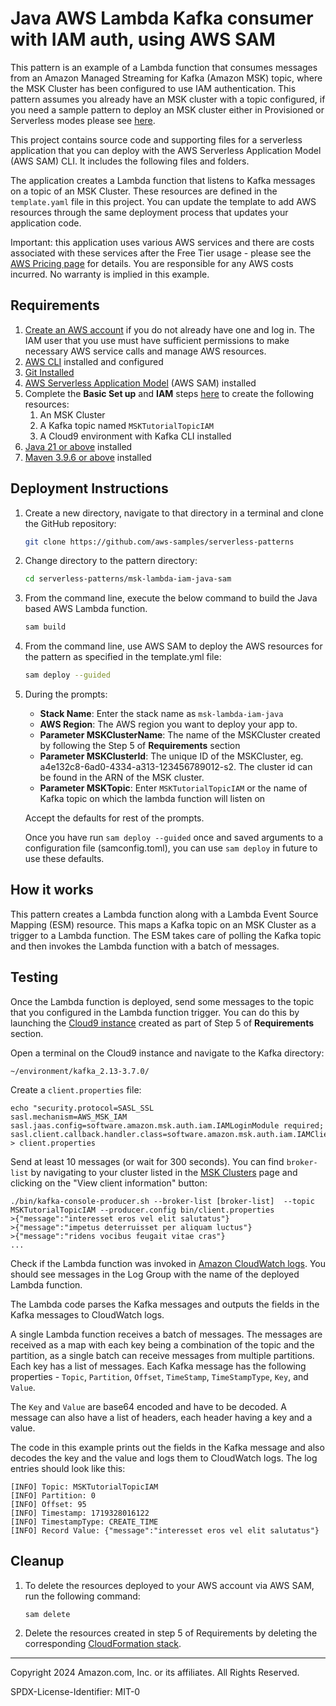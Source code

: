 # Java AWS Lambda Kafka consumer with IAM auth, using AWS SAM

This pattern is an example of a Lambda function that consumes messages from an Amazon Managed Streaming for Kafka (Amazon MSK) topic, where the MSK Cluster has been configured to use IAM authentication. This pattern assumes you already have an MSK cluster with a topic configured, if you need a sample pattern to deploy an MSK cluster either in Provisioned or Serverless modes please see [here](https://github.com/aws-samples/serverless-patterns/tree/main/msk-cfn-sasl-lambda/create-cluster-cfn).

This project contains source code and supporting files for a serverless application that you can deploy with the AWS Serverless Application Model (AWS SAM) CLI. It includes the following files and folders.

The application creates a Lambda function that listens to Kafka messages on a topic of an MSK Cluster. These resources are defined in the `template.yaml` file in this project. You can update the template to add AWS resources through the same deployment process that updates your application code.

Important: this application uses various AWS services and there are costs associated with these services after the Free Tier usage - please see the [AWS Pricing page](https://aws.amazon.com/pricing/) for details. You are responsible for any AWS costs incurred. No warranty is implied in this example.

## Requirements

1. [Create an AWS account](https://portal.aws.amazon.com/gp/aws/developer/registration/index.html) if you do not already have one and log in. The IAM user that you use must have sufficient permissions to make necessary AWS service calls and manage AWS resources.
2. [AWS CLI](https://docs.aws.amazon.com/cli/latest/userguide/install-cliv2.html) installed and configured
3. [Git Installed](https://git-scm.com/book/en/v2/Getting-Started-Installing-Git)
4. [AWS Serverless Application Model](https://docs.aws.amazon.com/serverless-application-model/latest/developerguide/serverless-sam-cli-install.html) (AWS SAM) installed
5. Complete the **Basic Set up** and **IAM** steps [here](https://github.com/aws-samples/serverless-patterns/tree/main/msk-cfn-sasl-lambda/create-cluster-cfn) to create the following resources:
   1. An MSK Cluster 
   2. A Kafka topic named `MSKTutorialTopicIAM`
   3. A Cloud9 environment with Kafka CLI installed
6. [Java 21 or above](https://docs.aws.amazon.com/corretto/latest/corretto-21-ug/downloads-list.html) installed
7. [Maven 3.9.6 or above](https://maven.apache.org/download.cgi) installed

## Deployment Instructions

1. Create a new directory, navigate to that directory in a terminal and clone the GitHub repository:
   ```bash
   git clone https://github.com/aws-samples/serverless-patterns
   ```

2. Change directory to the pattern directory:
   ```bash
   cd serverless-patterns/msk-lambda-iam-java-sam
   ```

3. From the command line, execute the below command to build the Java based AWS Lambda function.
   ```bash
   sam build
   ```

4. From the command line, use AWS SAM to deploy the AWS resources for the pattern as specified in the template.yml file:
   ```bash
   sam deploy --guided
   ```
5. During the prompts:

   * **Stack Name**: Enter the stack name as `msk-lambda-iam-java` 
   * **AWS Region**: The AWS region you want to deploy your app to.
   * **Parameter MSKClusterName**: The name of the MSKCluster created by following the Step 5 of **Requirements** section
   * **Parameter MSKClusterId**: The unique ID of the MSKCluster, eg. a4e132c8-6ad0-4334-a313-123456789012-s2. The cluster id can be found in the ARN of the MSK cluster.
   * **Parameter MSKTopic**: Enter `MSKTutorialTopicIAM` or the name of Kafka topic on which the lambda function will listen on

   Accept the defaults for rest of the prompts. 

   Once you have run `sam deploy --guided` once and saved arguments to a configuration file (samconfig.toml), you can use `sam deploy` in future to use these defaults.

## How it works

This pattern creates a Lambda function along with a Lambda Event Source Mapping (ESM) resource. This maps a Kafka topic on an MSK Cluster as a trigger to a Lambda function. The ESM takes care of polling the Kafka topic and then invokes the Lambda function with a batch of messages.

## Testing

Once the Lambda function is deployed, send some messages to the topic that you configured in the Lambda function trigger. You can do this by launching the [Cloud9 instance](https://console.aws.amazon.com/cloud9control/home) created as part of Step 5 of **Requirements** section.

Open a terminal on the Cloud9 instance and navigate to the Kafka directory:

   ```shell
   ~/environment/kafka_2.13-3.7.0/
   ```
Create a `client.properties` file:

```shell
echo "security.protocol=SASL_SSL
sasl.mechanism=AWS_MSK_IAM
sasl.jaas.config=software.amazon.msk.auth.iam.IAMLoginModule required;
sasl.client.callback.handler.class=software.amazon.msk.auth.iam.IAMClientCallbackHandler" > client.properties
```

Send at least 10 messages (or wait for 300 seconds). You can find `broker-list` by navigating to your cluster listed in the [MSK Clusters](https://console.aws.amazon.com/msk/home?#/clusters) page and clicking on the "View client information" button:

```shell
./bin/kafka-console-producer.sh --broker-list [broker-list]  --topic MSKTutorialTopicIAM --producer.config bin/client.properties 
>{"message":"interesset eros vel elit salutatus"}
>{"message":"impetus deterruisset per aliquam luctus"}
>{"message":"ridens vocibus feugait vitae cras"}
...

```

Check if the Lambda function was invoked in [Amazon CloudWatch logs](https://console.aws.amazon.com/cloudwatch/home?#logsV2:log-groups). You should see messages in the Log Group with the name of the deployed Lambda function.

The Lambda code parses the Kafka messages and outputs the fields in the Kafka messages to CloudWatch logs.

A single Lambda function receives a batch of messages. The messages are received as a map with each key being a combination of the topic and the partition, as a single batch can receive messages from multiple partitions. Each key has a list of messages. Each Kafka message has the following properties - `Topic`, `Partition`, `Offset`, `TimeStamp`, `TimeStampType`, `Key`, and `Value`.

The `Key` and `Value` are base64 encoded and have to be decoded. A message can also have a list of headers, each header having a key and a value.

The code in this example prints out the fields in the Kafka message and also decodes the key and the value and logs them to CloudWatch logs. The log entries should look like this:

```shell
[INFO] Topic: MSKTutorialTopicIAM
[INFO] Partition: 0
[INFO] Offset: 95
[INFO] Timestamp: 1719328016122
[INFO] TimestampType: CREATE_TIME
[INFO] Record Value: {"message":"interesset eros vel elit salutatus"}
```


## Cleanup

1. To delete the resources deployed to your AWS account via AWS SAM, run the following command:
    
    ```bash
    sam delete
    ```

2. Delete the resources created in step 5 of Requirements by deleting the corresponding [CloudFormation stack](https://console.aws.amazon.com/cloudformation/home?#/stacks).
---

Copyright 2024 Amazon.com, Inc. or its affiliates. All Rights Reserved.

SPDX-License-Identifier: MIT-0
